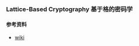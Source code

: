 ### Lattice-Based Cryptography 基于格的密码学

#### 参考资料
- [wiki](https://en.wikipedia.org/wiki/Lattice-based_cryptography)

